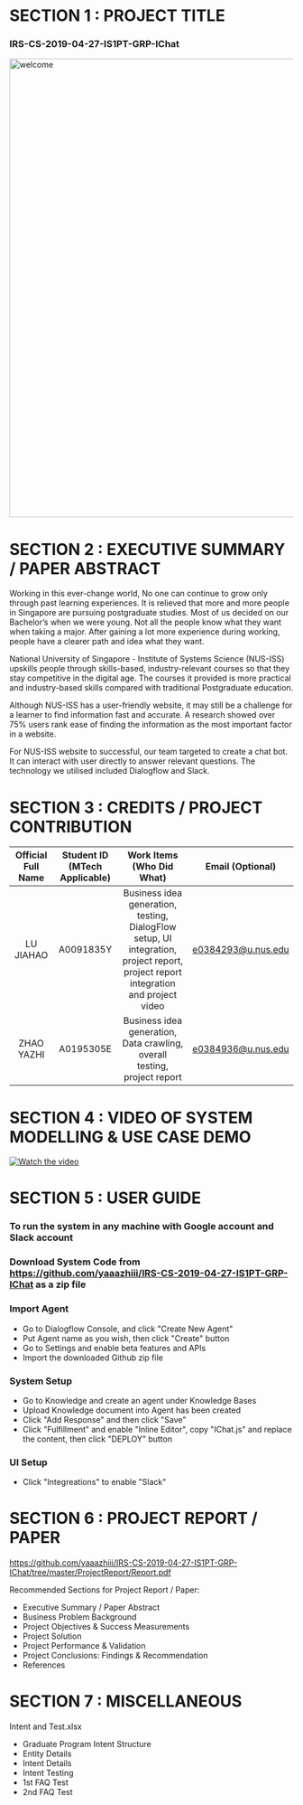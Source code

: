 # SECTION 1 : PROJECT TITLE
### IRS-CS-2019-04-27-IS1PT-GRP-IChat
<img width="812" alt="welcome" src="https://user-images.githubusercontent.com/14072674/58648479-5e025b80-833c-11e9-8c8b-c6fda47dcc5a.png">

# SECTION 2 : EXECUTIVE SUMMARY / PAPER ABSTRACT
Working in this ever-change world, No one can continue to grow only through past learning experiences. It is relieved that more and more people in Singapore are pursuing postgraduate studies. Most of us decided on our Bachelor’s when we were young. Not all the people know what they want when taking a major. After gaining a lot more experience during working, people have a clearer path and idea what they want.

National University of Singapore - Institute of Systems Science (NUS-ISS) upskills people through skills-based, industry-relevant courses so that they stay competitive in the digital age. The courses it provided is more practical and industry-based skills compared with traditional Postgraduate education.

Although NUS-ISS has a user-friendly website, it may still be a challenge for a learner to find information fast and accurate. A research showed over 75\% users rank ease of finding the information as the most important factor in a website.

For NUS-ISS website to successful, our team targeted to create a chat bot. It can interact with user directly to answer relevant questions. The technology we utilised included Dialogflow and Slack.


# SECTION 3 : CREDITS / PROJECT CONTRIBUTION

| Official Full Name | Student ID (MTech Applicable)| Work Items (Who Did What) | Email (Optional) |
| :---: | :---: | :---: | :---: |
| LU JIAHAO | A0091835Y | Business idea generation, testing, DialogFlow setup, UI integration, project report, project report integration and project video | e0384293@u.nus.edu |
| ZHAO YAZHI | A0195305E | Business idea generation, Data crawling, overall testing, project report | e0384936@u.nus.edu |

# SECTION 4 : VIDEO OF SYSTEM MODELLING & USE CASE DEMO
[![Watch the video](https://user-images.githubusercontent.com/14072674/58648479-5e025b80-833c-11e9-8c8b-c6fda47dcc5a.png)](https://youtu.be/QOxnEkNSttI)


# SECTION 5 : USER GUIDE
### To run the system in any machine with Google account and Slack account
### Download System Code from https://github.com/yaaazhiii/IRS-CS-2019-04-27-IS1PT-GRP-IChat as a zip file
### Import Agent
+ Go to Dialogflow Console, and click "Create New Agent"
+ Put Agent name as you wish, then click "Create" button
+ Go to Settings and enable beta features and APIs
+ Import the downloaded Github zip file
### System Setup
+ Go to Knowledge and create an agent under Knowledge Bases
+ Upload Knowledge document into Agent has been created 
+ Click "Add Response" and then click "Save"
+ Click "Fulfillment" and enable "Inline Editor", copy "IChat.js" and replace the content, then click "DEPLOY" button
### UI Setup
+ Click "Integreations" to enable "Slack"
# SECTION 6 : PROJECT REPORT / PAPER
<Github File Link>  https://github.com/yaaazhiii/IRS-CS-2019-04-27-IS1PT-GRP-IChat/tree/master/ProjectReport/Report.pdf

Recommended Sections for Project Report / Paper:

+ Executive Summary / Paper Abstract
+ Business Problem Background
+ Project Objectives & Success Measurements
+ Project Solution
+ Project Performance & Validation
+ Project Conclusions: Findings & Recommendation
+ References

# SECTION 7 : MISCELLANEOUS
Intent and Test.xlsx
+ Graduate Program Intent Structure
+ Entity Details
+ Intent Details 
+ Intent Testing
+ 1st FAQ Test
+ 2nd FAQ Test

